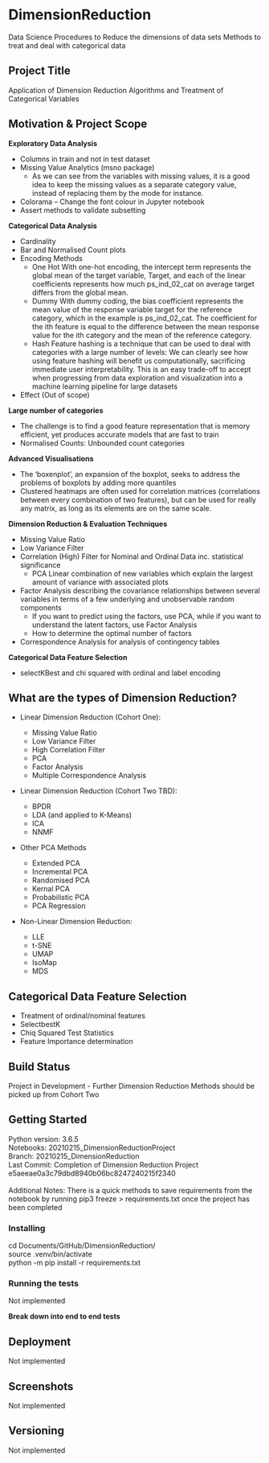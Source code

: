 # DimensionReduction
Data Science Procedures to Reduce the dimensions of data sets
Methods to treat and deal with categorical data

## Project Title
Application of Dimension Reduction Algorithms and Treatment of Categorical Variables 

## Motivation & Project Scope
**Exploratory Data Analysis**
- Columns in train and not in test dataset
- Missing Value Analytics (msno package)
  - As we can see from the variables with missing values, it is a good idea to keep the missing values as a separate category value, instead of replacing them by the mode for instance.
- Colorama – Change the font colour in Jupyter notebook
- Assert methods to validate subsetting
 
**Categorical Data Analysis**
- Cardinality 
- Bar and Normalised Count plots
- Encoding Methods
  - One Hot 
 With one-hot encoding, the intercept term represents the global mean of the target variable, Target, and each of the linear coefficients represents how much ps_ind_02_cat on average target differs from the global mean.
  - Dummy
With dummy coding, the bias coefficient represents the mean value of the response variable target for the reference category, which in the example is ps_ind_02_cat. The coefficient for the ith feature is equal to the difference between the mean response value for the ith category and the mean of the reference category.
  -	Hash
Feature hashing is a technique that can be used to deal with categories with a large number of levels: We can clearly see how using feature hashing will benefit us computationally, sacrificing immediate user interpretability. This is an easy trade-off to accept when progressing from data exploration and visualization into a machine learning pipeline for large datasets
- Effect (Out of scope)

**Large number of categories**
- The challenge is to find a good feature representation that is memory efficient, yet produces accurate models that are fast to train
- Normalised Counts: Unbounded count categories

**Advanced Visualisations**
- The ‘boxenplot’, an expansion of the boxplot, seeks to address the problems of boxplots by adding more quantiles
- Clustered heatmaps are often used for correlation matrices (correlations between every combination of two features), but can be used for really any matrix, as long as its elements are on the same scale.

**Dimension Reduction & Evaluation Techniques**
- Missing Value Ratio
- Low Variance Filter 
- Correlation (High) Filter for Nominal and Ordinal Data inc. statistical significance 
  - PCA Linear combination of new variables which explain the largest amount of variance with associated plots
- Factor Analysis describing the covariance relationships between several variables in terms of a few underlying and unobservable random components
  - If you want to predict using the factors, use PCA, while if you want to understand the latent factors, use Factor Analysis
  - How to determine the optimal number of factors
- Correspondence Analysis for analysis of contingency tables

**Categorical Data Feature Selection**
- selectKBest and chi squared with ordinal and label encoding

## What are the types of Dimension Reduction?
- Linear Dimension Reduction (Cohort One):
  - Missing Value Ratio
  - Low Variance Filter
  - High Correlation Filter
  - PCA
  - Factor Analysis
  - Multiple Correspondence Analysis

- Linear Dimension Reduction (Cohort Two TBD):
  - BPDR
  - LDA (and applied to K-Means)
  - ICA
  - NNMF

- Other PCA Methods
  - Extended PCA
  - Incremental PCA 
  - Randomised PCA 
  - Kernal PCA
  - Probabilistic PCA
  - PCA Regression

- Non-Linear Dimension Reduction: 
  - LLE
  - t-SNE
  - UMAP
  - IsoMap
  - MDS

## Categorical Data Feature Selection
- Treatment of ordinal/nominal features
- SelectbestK
- Chiq Squared Test Statistics
- Feature Importance determination


## Build Status
Project in Development - Further Dimension Reduction Methods should be picked up from Cohort Two 

## Getting Started
Python version: 3.6.5 <br>
Notebooks: 20210215_DimensionReductionProject <br>
Branch: 20210215_DimensionReduction <br>
Last Commit: Completion of Dimension Reduction Project e5aeeae0a3c79dbd8940b06bc8247240215f2340 <br>
<br>
Additional Notes:
There is a quick methods to save requirements from the notebook by running pip3 freeze > requirements.txt once the project has been completed

### Installing
cd Documents/GitHub/DimensionReduction/ <br>
source .venv/bin/activate <br>
python -m pip install -r requirements.txt <br>

### Running the tests
Not implemented

**Break down into end to end tests** 
## Deployment
Not implemented

## Screenshots
Not implemented

## Versioning
Not implemented

